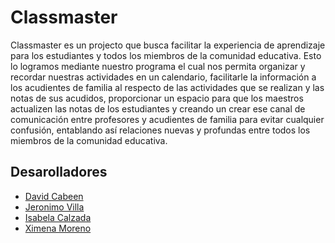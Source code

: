
# Classmaster

Classmaster es un projecto que busca facilitar la experiencia de aprendizaje para los estudiantes y todos los miembros de la comunidad educativa. Esto lo logramos mediante nuestro programa el cual nos permita organizar y recordar nuestras actividades en un calendario, facilitarle la información a los acudientes de familia al respecto de las actividades que se realizan y las notas de sus acudidos, proporcionar un espacio para que los maestros actualizen las notas de los estudiantes y creando un crear ese canal de comunicación entre profesores y acudientes de familia para evitar cualquier confusión, entablando así relaciones nuevas y profundas entre todos los miembros de la comunidad educativa.
## Desarolladores

- [David Cabeen](https://github.com/David-Cabeen)
- [Jeronimo Villa](https://github.com/jeronimo880)
- [Isabela Calzada](https://github.com/isabelacyyy)
- [Ximena Moreno](https://github.com/NOTIENEPERFILPORAHORA)
